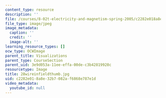 ```yaml
---
content_type: resource
description: ''
file: /courses/8-02t-electricity-and-magnetism-spring-2005/c2282e018a8e32b7082af6868e787e1d_28wireinfieldthumb.jpg
file_type: image/jpeg
image_metadata:
  caption: ''
  credit: ''
  image-alt: ''
learning_resource_types: []
ocw_type: OCWImage
parent_title: Visualizations
parent_type: CourseSection
parent_uid: 3e9d053a-11ee-effa-00de-c3b42819928c
resourcetype: Image
title: 28wireinfieldthumb.jpg
uid: c2282e01-8a8e-32b7-082a-f6868e787e1d
video_metadata:
  youtube_id: null
---
```

